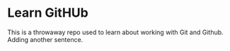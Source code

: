 # Learn GitHUb

This is a throwaway repo used to learn about working with Git and Github.
Adding another sentence.
